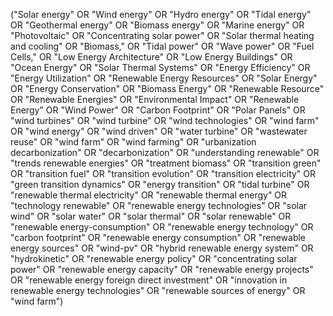 ("Solar energy" OR
"Wind energy" OR
"Hydro energy" OR
"Tidal energy" OR
"Geothermal energy" OR
"Biomass energy" OR
"Marine energy" OR
"Photovoltaic" OR
"Concentrating solar power" OR
"Solar thermal heating and cooling" OR
"Biomass," OR
"Tidal power" OR
"Wave power" OR
"Fuel Cells," OR
"Low Energy Architecture" OR
"Low Energy Buildings" OR
"Ocean Energy" OR
"Solar Thermal Systems" OR
"Energy Efficiency" OR
"Energy Utilization" OR
"Renewable Energy Resources" OR
"Solar Energy" OR
"Energy Conservation" OR
"Biomass Energy" OR
"Renewable Resource" OR
"Renewable Energies" OR
"Environmental Impact" OR
"Renewable Energy" OR
"Wind Power" OR
"Carbon Footprint" OR
"Polar Panels" OR
"wind turbines" OR
"wind turbine" OR
"wind technologies" OR
"wind farm" OR
"wind energy" OR
"wind driven" OR
"water turbine" OR
"wastewater reuse" OR
"wind farm" OR
"wind farming" OR
"urbanization decarbonization" OR
"decarbonization" OR
"understanding renewable" OR
"trends renewable energies" OR
"treatment biomass" OR
"transition green" OR
"transition fuel" OR
"transition evolution" OR
"transition electricity" OR
"green transition dynamics" OR
"energy transition" OR
"tidal turbine" OR
"renewable thermal electricity" OR
"renewable thermal energy" OR
"technology renewable" OR
"renewable energy technologies" OR
"solar wind" OR
"solar water" OR
"solar thermal" OR
"solar renewable" OR
"renewable energy-consumption" OR
"renewable energy technology" OR
"carbon footprint" OR
"renewable energy consumption" OR
"renewable energy sources" OR
"wind-pv" OR
"hybrid renewable energy system" OR
"hydrokinetic" OR
"renewable energy policy" OR
"concentrating solar power" OR
"renewable energy capacity" OR
"renewable energy projects" OR
"renewable energy foreign direct investment" OR
"innovation in renewable energy technologies" OR
"renewable sources of energy" OR
"wind farm")
